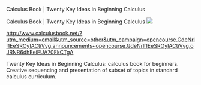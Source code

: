 Calculus Book | Twenty Key Ideas in Beginning Calculus

Calculus Book | Twenty Key Ideas in Beginning Calculus
![](../_resources/4f49e219ade23f8fb3d8548ca6aa59a0.png)

http://www.calculusbook.net/?utm_medium=email&utm_source=other&utm_campaign=opencourse.GdeNrll1EeSROyIACtiVvg.announcements~opencourse.GdeNrll1EeSROyIACtiVvg.oJRNR6dhEeiFUA70FkCTgA

Twenty Key Ideas in Beginning Calculus: calculus book for beginners. Creative sequencing and presentation of subset of topics in standard calculus curriculum.